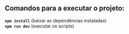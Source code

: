 ## Comandos para a executar o projeto:
****`npm install`**** (baixar as dependências instaladas) <br>
****`npm run dev`**** (executar os scripts) <br>